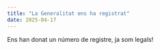 ```yaml
---
title: "La Generalitat ens ha registrat"
date: 2025-04-17
---
```

Ens han donat un número de registre, ja som legals!